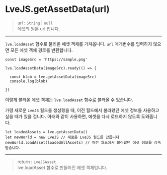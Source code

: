 # LveJS.getAssetData(url)

> url : `String` | `null`  
  에셋의 원본 url 입니다.

---

`lve.loadAsset` 함수로 불러온 에셋 객체를 가져옵니다. `url` 매개변수를 입력하지 않으면 모든 에셋 객체 경로를 반환합니다.  

```
const imageSrc = 'https://sample.png'

lve.loadAssetData(imageSrc).ready(() => {

  const blob = lve.getAssetData(imageSrc)
  console.log(blob)

})
```

이렇게 불러온 에셋 객체는 `lve.loadAsset` 함수로 불러올 수 있습니다.

가령 새로운 `LveJS` 월드를 생성했을 때, 이전 월드에서 불러왔던 에셋 정보를 사용하고 싶을 때가 있을 겁니다. 아래와 같이 사용하면, 에셋을 다시 로드하지 않도록 도와줍니다.


```
let loadedAssets = lve.getAssetData()
let newWorld = new LveJS // 새로운 LveJS 월드를 만듭니다
newWorld.loadAsset(loadedAllAssets) // 이전 월드에서 불러왔던 에셋 정보를 상속받습니다.
```

---

> return : `LveJSAsset`  
  lve.loadAsset 함수로 만들어진 에셋 객체입니다.